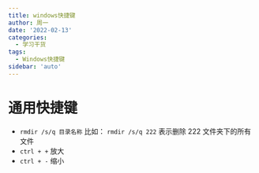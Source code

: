 ```yaml
---
title: windows快捷键
author: 周一
date: '2022-02-13'
categories:
  - 学习干货
tags:
  - Windows快捷键
sidebar: 'auto'
---
```


# 通用快捷键

- `rmdir /s/q 目录名称` 比如： `rmdir /s/q 222` 表示删除 222 文件夹下的所有文件
- `ctrl + +` 放大
- `ctrl + -` 缩小
